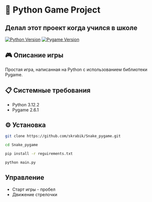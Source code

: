 # 🐍 Python Game Project

## Делал этот проект когда учился в школе

[![Python Version](https://img.shields.io/badge/Python-3.12.2-blue)](https://www.python.org/downloads/release/python-3122/)
[![Pygame Version](https://img.shields.io/badge/Pygame-2.6.1-green)](https://www.pygame.org/news)

## 🎮 Описание игры
Простая игра, написанная на Python с использованием библиотеки Pygame.

## 📋 Системные требования
- Python 3.12.2
- Pygame 2.6.1

## ⚙️ Установка
```bash
git clone https://github.com/skrabik/Snake_pygame.git
```
```bash
cd Snake_pygame
```
```bash
pip install -r reguirements.txt
```
```bash
python main.py
```

## Управление 

- Старт игры - пробел
- Движение стрелочки
